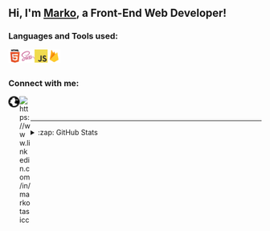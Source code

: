 ## Hi, I'm [Marko][website], a Front-End Web Developer!

### Languages and Tools used:

<img align="left" alt="HTML5" width="26px" src="https://raw.githubusercontent.com/github/explore/80688e429a7d4ef2fca1e82350fe8e3517d3494d/topics/html/html.png" />
<img align="left" alt="Sass" width="26px" src="https://raw.githubusercontent.com/github/explore/80688e429a7d4ef2fca1e82350fe8e3517d3494d/topics/sass/sass.png" />
<img align="left" alt="JavaScript" width="26px" src="https://raw.githubusercontent.com/github/explore/80688e429a7d4ef2fca1e82350fe8e3517d3494d/topics/javascript/javascript.png" />
<img align="left" alt="firebase" width="26px" src="https://raw.githubusercontent.com/github/explore/80688e429a7d4ef2fca1e82350fe8e3517d3494d/topics/firebase/firebase.png" />

<br />
<br />

### Connect with me:

[<img align="left" alt="https://portfolio-marko-t.netlify.app" width="22px" src="https://raw.githubusercontent.com/iconic/open-iconic/master/svg/globe.svg" />][website]
[<img align="left" alt="https://www.linkedin.com/in/markotasicc" width="22px" src="https://cdn.jsdelivr.net/npm/simple-icons@v3/icons/linkedin.svg" />][linkedin]

<br />
<br />

---

<details>
  <summary>:zap: GitHub Stats</summary>

  <img align="left" alt="markotasic's GitHub Stats" src="https://github-readme-stats.vercel.app/api?username=markotasic&show_icons=true&hide_border=true&hide=stars,prs,issues,contribs&theme=dark" />

</details>

[website]: https://portfolio-marko-t.netlify.app
[linkedin]: https://www.linkedin.com/in/markotasicc

